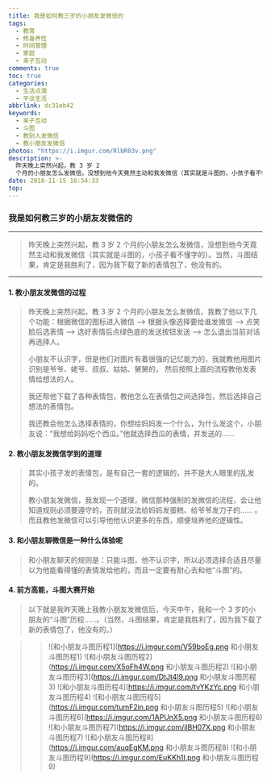 ```yaml
---
title: 我是如何教三岁的小朋友发微信的
tags:
  - 教育
  - 修身养性
  - 时间管理
  - 家庭
  - 亲子互动
comments: true
toc: true
categories:
  - 生活点滴
  - 平淡生活
abbrlink: dc31eb42
keywords:
  - 亲子互动
  - 斗图
  - 教别人发微信
  - 教小朋友发微信
photos: "https://i.imgur.com/RlbR03v.png"
description: >-
  昨天晚上突然兴起，教 3 岁 2
  个月的小朋友怎么发微信，没想到他今天竟然主动和我发微信（其实就是斗图的，小孩子看不懂字的）。当然，斗图结果，肯定是我胜利了，因为我下载了新的表情包了，他没有的。
date: 2018-11-15 16:54:33
top:
---
```

<script type="text/javascript" src="/js/src/bai.js"></script>

### 我是如何教三岁的小朋友发微信的

---
> 昨天晚上突然兴起，教 3 岁 2 个月的小朋友怎么发微信，没想到他今天竟然主动和我发微信（其实就是斗图的，小孩子看不懂字的）。当然，斗图结果，肯定是我胜利了，因为我下载了新的表情包了，他没有的。

---

#### 1. 教小朋友发微信的过程
> 昨天晚上突然兴起，教 3 岁 2 个月的小朋友怎么发微信，我教了他以下几个功能：根据微信的图标进入微信 --> 根据头像选择要给谁发微信 --> 点笑脸后选表情 --> 选好表情后点绿色底的发送按钮发送 --> 怎么退出当前对话再选择人。
>
> 小朋友不认识字，但是他们对图片有着很强的记忆能力的，我就教他用图片识别是爷爷、姥爷、叔叔、姑姑、舅舅的， 然后按照上面的流程教他发表情给想法的人。
>
> 我还帮他下载了各种表情包，教他怎么在表情包之间选择包，然后选择自己想法的表情包。
>
> 我还教会他怎么选择表情的，你想给妈妈发一个什么，为什么发这个，小朋友说：“我想给妈妈吃个西瓜。”他就选择西瓜的表情，并发送的……


#### 2. 教小朋友发微信学到的道理
> 其实小孩子发的表情包，是有自己一套的逻辑的，并不是大人眼里的乱发的。
>
> 教小朋友发微信，我发现一个道理，微信那种强制的发微信的流程，会让他知道规则必须要遵守的，否则就没法给妈妈发蛋糕、给爷爷发刀子的…… 。而且教他发微信可以引导他他认识更多的东西，顺便培养他的逻辑性。

#### 3. 和小朋友聊微信是一种什么体验呢
> 和小朋友聊天的规则是：只能斗图，他不认识字，所以必须选择合适且尽量以为他能看得懂的表情发给他的，而且一定要有耐心去和他“斗图”的。

#### 4. 前方高能，斗图大赛开始

> 以下就是我昨天晚上我教小朋友发微信后，今天中午，我和一个 3 岁的小朋友的“斗图”历程……。（当然，斗图结果，肯定是我胜利了，因为我下载了新的表情包了，他没有的。）

>> ![和小朋友斗图历程1](https://i.imgur.com/V59boEg.png 和小朋友斗图历程1)
>> ![和小朋友斗图历程2](https://i.imgur.com/X5oFh4W.png 和小朋友斗图历程2)
>> ![和小朋友斗图历程3](https://i.imgur.com/DtJt4l9.png 和小朋友斗图历程3)
>> ![和小朋友斗图历程4](https://i.imgur.com/tvYKzYc.png 和小朋友斗图历程4)
>> ![和小朋友斗图历程5](https://i.imgur.com/tumF2in.png 和小朋友斗图历程5)
>> ![和小朋友斗图历程6](https://i.imgur.com/1APUnX5.png 和小朋友斗图历程6)
>> ![和小朋友斗图历程7](https://i.imgur.com/ilBH07X.png 和小朋友斗图历程7)
>> ![和小朋友斗图历程8](https://i.imgur.com/auqEgKM.png 和小朋友斗图历程8)
>> ![和小朋友斗图历程9](https://i.imgur.com/EuKKh1I.png 和小朋友斗图历程9)
